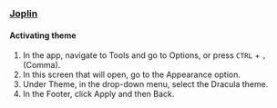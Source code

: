 ### [Joplin](https://joplinapp.org)

#### Activating theme

1. In the app, navigate to Tools and go to Options, or press `CTRL` + `,` (Comma).
2. In this screen that will open, go to the Appearance option.
3. Under Theme, in the drop-down menu, select the Dracula theme.
4. In the Footer, click Apply and then Back.